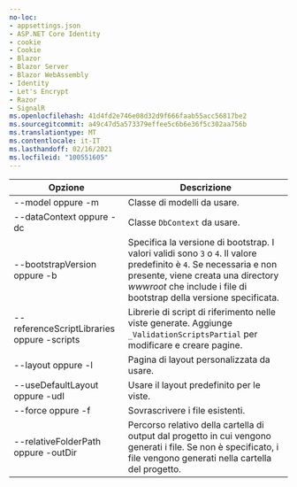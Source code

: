 ```yaml
---
no-loc:
- appsettings.json
- ASP.NET Core Identity
- cookie
- Cookie
- Blazor
- Blazor Server
- Blazor WebAssembly
- Identity
- Let's Encrypt
- Razor
- SignalR
ms.openlocfilehash: 41d4fd2e746e08d32d9f666faab55acc56817be2
ms.sourcegitcommit: a49c47d5a573379effee5c6b6e36f5c302aa756b
ms.translationtype: MT
ms.contentlocale: it-IT
ms.lasthandoff: 02/16/2021
ms.locfileid: "100551605"
---
```

<!-- Options common to Razor Pages and Controller -->
| Opzione               | Descrizione|
| ----------------- | ------------ |
| --model oppure -m  | Classe di modelli da usare. |
| --dataContext oppure -dc  | Classe `DbContext` da usare. |
| --bootstrapVersion oppure -b  | Specifica la versione di bootstrap. I valori validi sono `3` o `4`. Il valore predefinito è `4`. Se necessaria e non presente, viene creata una directory *wwwroot* che include i file di bootstrap della versione specificata. |
| --referenceScriptLibraries oppure -scripts |  Librerie di script di riferimento nelle viste generate. Aggiunge `_ValidationScriptsPartial` per modificare e creare pagine. |
| --layout oppure -l | Pagina di layout personalizzata da usare. |
| --useDefaultLayout oppure -udl | Usare il layout predefinito per le viste. |
| --force oppure -f | Sovrascrivere i file esistenti. |
| --relativeFolderPath oppure -outDir | Percorso relativo della cartella di output dal progetto in cui vengono generati i file. Se non è specificato, i file vengono generati nella cartella del progetto. |